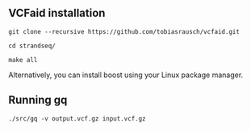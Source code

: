 VCFaid installation
-------------------

`git clone --recursive https://github.com/tobiasrausch/vcfaid.git`

`cd strandseq/`

`make all`

Alternatively, you can install boost using your Linux package manager.


Running gq
----------

`./src/gq -v output.vcf.gz input.vcf.gz`

